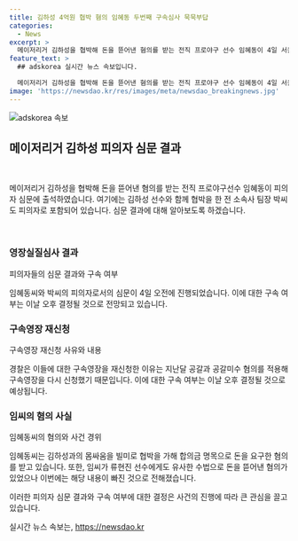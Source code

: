 ```yaml
---
title: 김하성 4억원 협박 혐의 임혜동 두번째 구속심사 묵묵부답
categories:
  - News
excerpt: >
  메이저리거 김하성을 협박해 돈을 뜯어낸 혐의를 받는 전직 프로야구 선수 임혜동이 4일 서울 서초구 서울중앙지방법원에서 구속 전 피의자 심문에 출석하기 위해 법정으로 향했습니다. 이에 대한 영장실질심사는 임혜동과 협박에 가담한 전 소속사 팀장 박씨도 함께 받았으며, 경찰이 이들에 대한 구속영장을 신청한 것은 이번이 두 번째인데, 결정은 이날 오후 예상된다. 임혜동은 김하성뿐만 아니라 류현진에게도 수법으로 돈을 뜯어냈으며, 이번에는 류 씨와의 관련이 빠진 것으로 보입니다.
feature_text: >
  ## adskorea 실시간 뉴스 속보입니다.

  메이저리거 김하성을 협박해 돈을 뜯어낸 혐의를 받는 전직 프로야구 선수 임혜동이 4일 서울 서초구 서울중앙지방법원에서 구속 전 피의자 심문에 출석하기 위해 법정으로 향했습니다. 이에 대한 영장실질심사는 임혜동과 협박에 가담한 전 소속사 팀장 박씨도 함께 받았으며, 경찰이 이들에 대한 구속영장을 신청한 것은 이번이 두 번째인데, 결정은 이날 오후 예상된다. 임혜동은 김하성뿐만 아니라 류현진에게도 수법으로 돈을 뜯어냈으며, 이번에는 류 씨와의 관련이 빠진 것으로 보입니다.
image: 'https://newsdao.kr/res/images/meta/newsdao_breakingnews.jpg'
---
```


<p><img src="https://newsdao.kr/res/images/meta/newsdao_breakingnews.jpg" alt="adskorea 속보" /></p>

<h2 data-ke-size="size26">메이저리거 김하성 피의자 심문 결과</h2>

<p data-ke-size="size16">&nbsp;</p>

<p>메이저리거 김하성을 협박해 돈을 뜯어낸 혐의를 받는 전직 프로야구선수 임혜동이 피의자 심문에 출석하였습니다. 여기에는 김하성 선수와 함께 협박을 한 전 소속사 팀장 박씨도 피의자로 포함되어 있습니다. 심문 결과에 대해 알아보도록 하겠습니다.</p>

<p data-ke-size="size16">&nbsp;</p>

<h3>영장실질심사 결과</h3>

<p data-ke-size="size16">피의자들의 심문 결과와 구속 여부</p>

<p>임혜동씨와 박씨의 피의자로서의 심문이 4일 오전에 진행되었습니다. 이에 대한 구속 여부는 이날 오후 결정될 것으로 전망되고 있습니다.</p>

<h3>구속영장 재신청</h3>

<p data-ke-size="size16">구속영장 재신청 사유와 내용</p>

<p>경찰은 이들에 대한 구속영장을 재신청한 이유는 지난달 공갈과 공갈미수 혐의를 적용해 구속영장을 다시 신청했기 때문입니다. 이에 대한 구속 여부는 이날 오후 결정될 것으로 예상됩니다.</p>

<h3>임씨의 혐의 사실</h3>

<p data-ke-size="size16">임혜동씨의 혐의와 사건 경위</p>

<p>임혜동씨는 김하성과의 몸싸움을 빌미로 협박을 가해 합의금 명목으로 돈을 요구한 혐의를 받고 있습니다. 또한, 임씨가 류현진 선수에게도 유사한 수법으로 돈을 뜯어낸 혐의가 있었으나 이번에는 해당 내용이 빠진 것으로 전해졌습니다.</p>

<p>이러한 피의자 심문 결과와 구속 여부에 대한 결정은 사건의 진행에 따라 큰 관심을 끌고 있습니다.</p>
실시간 뉴스 속보는, <a href="https://newsdao.kr" rel="dofollow">https://newsdao.kr</a>


